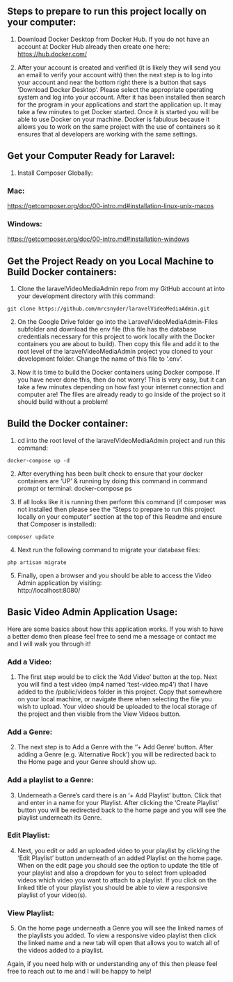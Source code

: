 ## Steps to prepare to run this project locally on your computer:

1. Download Docker Desktop from Docker Hub.  If you do not have an account at Docker Hub already then create one here:
	https://hub.docker.com/

2. After your account is created and verified (it is likely they will send you an email to verify your account with) then the next step is to log into your account and near the bottom right there is a button that says ‘Download Docker Desktop’.  Please select the appropriate operating system and log into your account.  After it has been installed then search for the program in your applications and start the application up.  It may take a few minutes to get Docker started.  Once it is started you will be able to use Docker on your machine.  Docker is fabulous because it allows you to work on the same project with the use of containers so it ensures that al developers are working with the same settings.  


## Get your Computer Ready for Laravel:

1. Install Composer Globally:

### Mac:

https://getcomposer.org/doc/00-intro.md#installation-linux-unix-macos


### Windows:  

https://getcomposer.org/doc/00-intro.md#installation-windows



## Get the Project Ready on you Local Machine to Build Docker containers:

1. Clone the laravelVideoMediaAdmin repo from my GitHub account at into your development directory with this command:


```
git clone https://github.com/mrcsnyder/laravelVideoMediaAdmin.git
```
 

2. On the Google Drive folder go into the LaravelVideoMediaAdmin-Files subfolder and download the env file (this file has the database credentials necessary for this project to work locally with the Docker containers you are about to build).  Then copy this file and add it to the root level of the laravelVideoMediaAdmin project you cloned to your development folder.  Change the name of this file to ‘.env’.  


3. Now it is time to build the Docker containers using Docker compose.  If you have never done this, then do not worry!  This is very easy, but it can take a few minutes depending on how fast your internet connection and computer are!  The files are already ready to go inside of the project so it should build without a problem!


## Build the Docker container:



1. cd into the root level of the laravelVideoMediaAdmin project and run this command: 

```
docker-compose up -d
```


2. After everything has been built check to ensure that your docker containers are ‘UP’ & running by doing this command in command prompt or terminal:
docker-compose ps



3. If all looks like it is running then perform this command (if composer was not installed then please see the “Steps to prepare to run this project locally on your computer” section at the top of this Readme and ensure that Composer is installed):
```
composer update
```

4. Next run the following command to migrate your database files:

```
php artisan migrate
```

5. Finally, open a browser and you should be able to access the Video Admin application by visiting:  
http://localhost:8080/



## Basic Video Admin Application Usage:


Here are some basics about how this application works.  If you wish to have a better demo then please feel free to send me a message or contact me and I will walk you through it!


### Add a Video:

1. The first step would be to click the ‘Add Video’ button at the top.  Next you will find a test video (mp4 named ‘test-video.mp4’) that I have added to the /public/videos folder in this project.  Copy that somewhere on your local machine, or navigate there when selecting the file you wish to upload.  Your video should be uploaded to the local storage of the project and then visible from the View Videos button.  


### Add a Genre:

2. The next step is to Add a Genre with the ‘’+ Add Genre’ button.  After adding a Genre (e.g. ‘Alternative Rock’) you will be redirected back to the Home page and your Genre should show up.  


### Add a playlist to a Genre:

3. Underneath a Genre’s card there is an ‘+ Add Playlist’ button.  Click that and enter in a name for your Playlist.  After clicking the ‘Create Playlist’ button you will be redirected back to the home page and you will see the playlist underneath its Genre.  


### Edit Playlist:

4. Next, you edit or add an uploaded video to your playlist by clicking the ‘Edit Playlist’ button underneath of an added Playlist on the home page.  When on the edit page you should see the option to update the title of your playlist and also a dropdown for you to select from uploaded videos which video you want to attach to a playlist.  If you click on the linked title of your playlist you should be able to view a responsive playlist of your video(s).    


### View Playlist:

5. On the home page underneath a Genre you will see the linked names of the playlists you added.  To view a responsive video playlist then click the linked name and a new tab will open that allows you to watch all of the videos added to a playlist.


Again, if you need help with or understanding any of this then please feel free to reach out to me and I will be happy to help!
